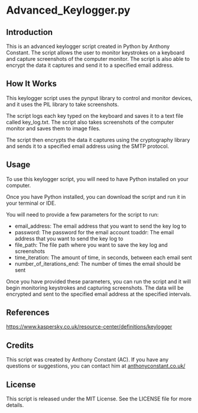 <h1>Advanced_Keylogger.py</h1>
<h2>Introduction</h2>
<p>This is an advanced keylogger script created in Python by Anthony Constant. The script allows the user to monitor keystrokes on a keyboard and capture screenshots of the computer monitor. The script is also able to encrypt the data it captures and send it to a specified email address.</p>
<h2>How It Works</h2>
<p>This keylogger script uses the pynput library to control and monitor devices, and it uses the PIL library to take screenshots. </p>
<p>The script logs each key typed on the keyboard and saves it to a text file called key_log.txt. The script also takes screenshots of the computer monitor and saves them to image files.</p>
<p>The script then encrypts the data it captures using the cryptography library and sends it to a specified email address using the SMTP protocol.</p>
<h2>Usage</h2>
<p>To use this keylogger script, you will need to have Python installed on your computer. </p>
<p>Once you have Python installed, you can download the script and run it in your terminal or IDE.</p>
<p>You will need to provide a few parameters for the script to run:</p>
<ul>
  <li>email_address: The email address that you want to send the key log to</li>
  <li>password: The password for the email account toaddr: The email address that you want to send the key log to</li>
  <li>file_path: The file path where you want to save the key log and screenshots</li>
  <li>time_iteration: The amount of time, in seconds, between each email sent</li>
  <li>number_of_iterations_end: The number of times the email should be sent</li>
</ul>
<p>Once you have provided these parameters, you can run the script and it will begin monitoring keystrokes and capturing screenshots. The data will be encrypted and sent to the specified email address at the specified intervals.</p>
<h2>References</h2>
<p><a href="https://www.kaspersky.co.uk/resource-center/definitions/keylogger">https://www.kaspersky.co.uk/resource-center/definitions/keylogger</a></p>
<h2>Credits</h2>
<p>This script was created by Anthony Constant (AC). If you have any questions or suggestions, you can contact him at <a href="https://anthonyconstant.co.uk/">anthonyconstant.co.uk/</a></p>
<h2>License</h2>
<p>This script is released under the MIT License. See the LICENSE file for more details.</p>
